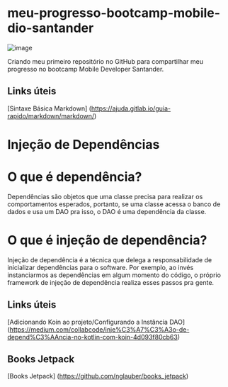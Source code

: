 # meu-progresso-bootcamp-mobile-dio-santander

![image](https://user-images.githubusercontent.com/80496718/172739893-4d36fcab-c42f-4687-800e-1c097724f0d6.png)

Criando meu primeiro repositório no GitHub para compartilhar meu progresso no bootcamp Mobile Developer Santander. 
## Links úteis
[Sintaxe Básica Markdown] (https://ajuda.gitlab.io/guia-rapido/markdown/markdown/)

# Injeção de Dependências
# O que é dependência?
Dependências são objetos que uma classe precisa para realizar os comportamentos esperados, portanto, se uma classe acessa o banco de dados e usa um DAO pra isso, o DAO é uma dependência da classe.

# O que é injeção de dependência?
Injeção de dependência é a técnica que delega a responsabilidade de inicializar dependências para o software. Por exemplo, ao invés instanciarmos as dependências em algum momento do código, o próprio framework de injeção de dependência realiza esses passos pra gente.
## Links úteis
[Adicionando Koin ao projeto/Configurando a Instância DAO] (https://medium.com/collabcode/inje%C3%A7%C3%A3o-de-depend%C3%AAncia-no-kotlin-com-koin-4d093f80cb63)

## Books Jetpack
[Books Jetpack] (https://github.com/nglauber/books_jetpack)


